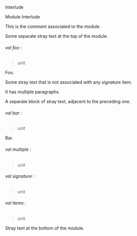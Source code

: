 Interlude

Module Interlude

This is the comment associated to the module.

Some separate stray text at the top of the module.

<a id="val-foo"></a>

###### val foo :

> unit


Foo.

Some stray text that is not associated with any signature item.

It has multiple paragraphs.

A separate block of stray text, adjacent to the preceding one.

<a id="val-bar"></a>

###### val bar :

> unit


Bar.

<a id="val-multiple"></a>

###### val multiple :

> unit


<a id="val-signature"></a>

###### val signature :

> unit


<a id="val-items"></a>

###### val items :

> unit


Stray text at the bottom of the module.